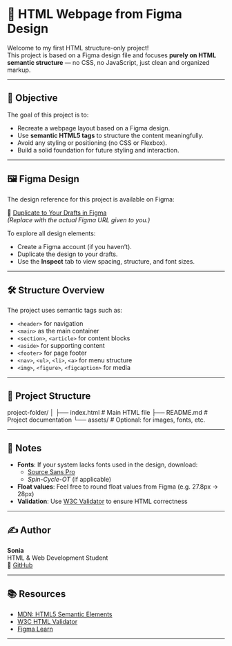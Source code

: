 # 📄 HTML Webpage from Figma Design

Welcome to my first HTML structure-only project!  
This project is based on a Figma design file and focuses **purely on HTML semantic structure** — no CSS, no JavaScript, just clean and organized markup.

---

## 🎯 Objective

The goal of this project is to:

- Recreate a webpage layout based on a Figma design.
- Use **semantic HTML5 tags** to structure the content meaningfully.
- Avoid any styling or positioning (no CSS or Flexbox).
- Build a solid foundation for future styling and interaction.

---

## 🖼️ Figma Design

The design reference for this project is available on Figma:

🔗 [Duplicate to Your Drafts in Figma](https://www.figma.com/file/your-figma-link)  
*(Replace with the actual Figma URL given to you.)*

To explore all design elements:
- Create a Figma account (if you haven’t).
- Duplicate the design to your drafts.
- Use the **Inspect** tab to view spacing, structure, and font sizes.

---

## 🛠️ Structure Overview

The project uses semantic tags such as:

- `<header>` for navigation
- `<main>` as the main container
- `<section>`, `<article>` for content blocks
- `<aside>` for supporting content
- `<footer>` for page footer
- `<nav>`, `<ul>`, `<li>`, `<a>` for menu structure
- `<img>`, `<figure>`, `<figcaption>` for media

---

## 📁 Project Structure

project-folder/
│
├── index.html # Main HTML file
├── README.md # Project documentation
└── assets/ # Optional: for images, fonts, etc.



---

## 📌 Notes

- **Fonts**: If your system lacks fonts used in the design, download:
  - [Source Sans Pro](https://fonts.google.com/specimen/Source+Sans+Pro)
  - *Spin-Cycle-OT* (if applicable)
- **Float values**: Feel free to round float values from Figma (e.g. 27.8px → 28px)
- **Validation**: Use [W3C Validator](https://validator.w3.org/) to ensure HTML correctness

---

## ✍️ Author

**Sonia**  
HTML & Web Development Student  
🔗 [GitHub](https://github.com/yourusername)

---

## 📚 Resources

- [MDN: HTML5 Semantic Elements](https://developer.mozilla.org/en-US/docs/Glossary/Semantics)
- [W3C HTML Validator](https://validator.w3.org/)
- [Figma Learn](https://help.figma.com/hc/en-us/categories/360002051613-Learn-Design)

---

